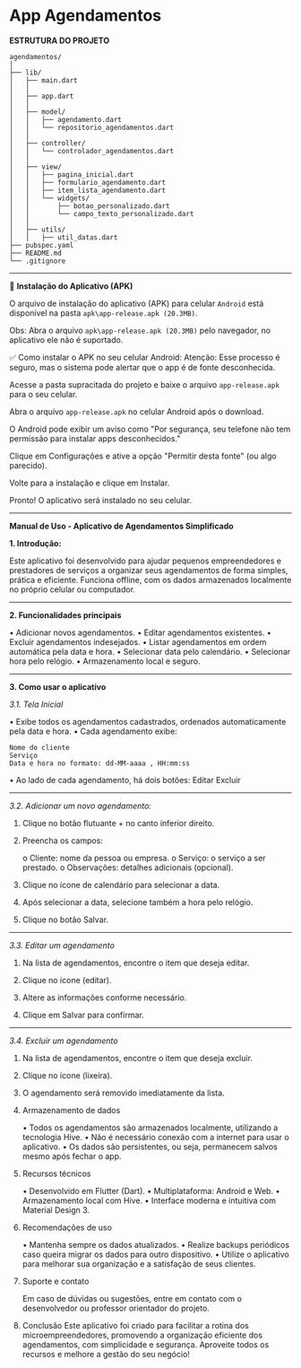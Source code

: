 # App Agendamentos

**ESTRUTURA DO PROJETO**

```
agendamentos/
│
├── lib/
│   ├── main.dart
│   │
│   ├── app.dart
│   │
│   ├── model/
│   │   ├── agendamento.dart
│   │   └── repositorio_agendamentos.dart
│   │
│   ├── controller/
│   │   └── controlador_agendamentos.dart
│   │
│   ├── view/
│   │   ├── pagina_inicial.dart
│   │   ├── formulario_agendamento.dart
│   │   ├── item_lista_agendamento.dart
│   │   └── widgets/
│   │       ├── botao_personalizado.dart
│   │       └── campo_texto_personalizado.dart
│   │
│   ├── utils/
│   │   ├── util_datas.dart
├── pubspec.yaml
├── README.md
└── .gitignore
```

---

📱 **Instalação do Aplicativo (APK)**

O arquivo de instalação do aplicativo (APK) para celular `Android` está disponível na pasta `apk\app-release.apk (20.3MB)`.

Obs: Abra o arquivo `apk\app-release.apk (20.3MB)` pelo navegador, no aplicativo ele não é suportado. 

✅ Como instalar o APK no seu celular Android:
Atenção: Esse processo é seguro, mas o sistema pode alertar que o app é de fonte desconhecida.

Acesse a pasta supracitada do projeto e baixe o arquivo `app-release.apk` para o seu celular.

Abra o arquivo `app-release.apk` no celular Android após o download.

O Android pode exibir um aviso como "Por segurança, seu telefone não tem permissão para instalar apps desconhecidos."

Clique em Configurações e ative a opção "Permitir desta fonte" (ou algo parecido).

Volte para a instalação e clique em Instalar.

Pronto! O aplicativo será instalado no seu celular.

---



**Manual de Uso - Aplicativo de Agendamentos Simplificado**

**1. Introdução:**

Este aplicativo foi desenvolvido para ajudar pequenos empreendedores e prestadores de
serviços a organizar seus agendamentos de forma simples, prática e eficiente.
Funciona offline, com os dados armazenados localmente no próprio celular ou computador.

---

**2. Funcionalidades principais**

•     Adicionar novos agendamentos.
•     Editar agendamentos existentes.
•     Excluir agendamentos indesejados.
•     Listar agendamentos em ordem automática pela data e hora.
•     Selecionar data pelo calendário.
•     Selecionar hora pelo relógio.
•     Armazenamento local e seguro.

---

**3. Como usar o aplicativo**

*3.1. Tela Inicial*

• Exibe todos os agendamentos cadastrados, ordenados automaticamente pela data e hora.
• Cada agendamento exibe:

```
Nome do cliente
Serviço
Data e hora no formato: dd-MM-aaaa , HH:mm:ss
```

• Ao lado de cada agendamento, há dois botões:
Editar
Excluir

---

*3.2. Adicionar um novo agendamento:*

1. Clique no botão flutuante + no canto inferior direito.

2. Preencha os campos:

   o Cliente: nome da pessoa ou empresa.
   o Serviço: o serviço a ser prestado.
   o Observações: detalhes adicionais (opcional).

3. Clique no ícone de calendário para selecionar a data.

4. Após selecionar a data, selecione também a hora pelo relógio.

5. Clique no botão Salvar.

---

*3.3. Editar um agendamento*

1. Na lista de agendamentos, encontre o item que deseja editar.

2. Clique no ícone (editar).

3. Altere as informações conforme necessário.

4. Clique em Salvar para confirmar.

---

*3.4. Excluir um agendamento*

1. Na lista de agendamentos, encontre o item que deseja excluir.

2. Clique no ícone (lixeira).

3. O agendamento será removido imediatamente da lista.

5. Armazenamento de dados

   • Todos os agendamentos são armazenados localmente, utilizando a tecnologia Hive.
   • Não é necessário conexão com a internet para usar o aplicativo.
   • Os dados são persistentes, ou seja, permanecem salvos mesmo após fechar o app.

6. Recursos técnicos

   • Desenvolvido em Flutter (Dart).
   • Multiplataforma: Android e Web.
   • Armazenamento local com Hive.
   • Interface moderna e intuitiva com Material Design 3.

7. Recomendações de uso

   • Mantenha sempre os dados atualizados.
   • Realize backups periódicos caso queira migrar os dados para outro dispositivo.
   • Utilize o aplicativo para melhorar sua organização e a satisfação de seus clientes.

8. Suporte e contato

   Em caso de dúvidas ou sugestões, entre em contato com o desenvolvedor ou professor
   orientador do projeto.

9. Conclusão
   Este aplicativo foi criado para facilitar a rotina dos microempreendedores, promovendo a
   organização eficiente dos agendamentos, com simplicidade e segurança.
   Aproveite todos os recursos e melhore a gestão do seu negócio!          
